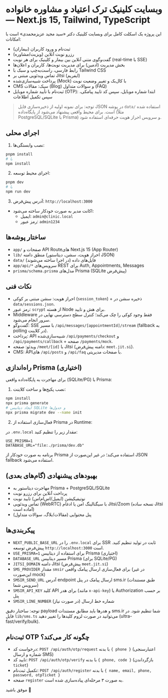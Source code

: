 # وبسایت کلینیک ترک اعتیاد و مشاوره خانواده — Next.js 15, Tailwind, TypeScript

این پروژه یک اسکلت کامل برای وبسایت کلینیک دکتر «سید مجید عزیزمحمدی» است با امکانات:

- ثبت‌نام و ورود کاربران (بیماران)
- رزرو نوبت آنلاین (ویزیت/مشاوره)
- گفت‌وگوی متنی آنلاین بین بیمار و کلینیک برای هر نوبت (real-time با SSE)
- بخش مدیریت (ادمین) برای مدیریت نوبت‌ها، کاربران و اعلان‌ها
- رابط فارسی، راست‌به‌چپ و سبک با Tailwind CSS
- تماس ویدئویی مبتنی بر Jitsi (ایفریم)
- پرداخت شبیه‌سازی‌شده (Mock) با کال‌بک و تغییر وضعیت نوبت
- CMS سبک: مقالات (Blog) و سوالات متداول (FAQ)
- ثبت‌نام با تأیید شماره موبایل (OTP): ابتدا شماره موبایل، سپس کد تایید پیامکی، سپس تکمیل اطلاعات

> توجه: برای نمونه اولیه از ذخیره‌سازی فایل JSON در پوشه `data/` استفاده شده است. برای محیط واقعی پیشنهاد می‌شود از پایگاه‌داده (مثلاً PostgreSQL/SQLite با Prisma) و سرویس احراز هویت حرفه‌ای استفاده شود.

## اجرای محلی

1) نصب وابستگی‌ها:

```bash
pnpm install
# یا
npm install
```

2) اجرای محیط توسعه:

```bash
pnpm dev
# یا
npm run dev
```

3) آدرس پیش‌فرض: `http://localhost:3000`

- اکانت مدیر به صورت خودکار ساخته می‌شود:
  - ایمیل: `admin@clinic.local`
  - رمز عبور: `admin1234`

## ساختار پوشه‌ها

- `app/` صفحات و API Routeهای Next.js 15 (App Router)
- `lib/` منطق دامنه (احراز هویت، سشن، دیتاستور JSON)
- `data/` فایل‌های داده (در اجرا ساخته می‌شوند)
- `app/api/*` سرویس‌های REST برای Auth, Appointments, Messages
- `prisma/schema.prisma` مدل‌های Prisma (SQLite پیش‌فرض)

## نکات فنی

- احراز هویت: سشن مبتنی بر کوکی (`session_token`) + ذخیره سشن در `data/sessions.json`.
- رمز عبور: `scrypt` از هسته Node برای هش و تایید.
- Middleware فقط وجود کوکی را چک می‌کند؛ کنترل سطح دسترسی نهایی در سرور انجام می‌شود.
- گفت‌وگو: SSE با مسیر `/api/messages/[appointmentId]/stream` (fallback به polling در کلاینت).
- پرداخت: API شبیه‌سازی‌شده `/api/payments/checkout` و `/api/payments/callback` + صفحه `/payments/mock`.
- ویدئو: صفحه `/meet/[id]` با Jitsi (دامنه پیش‌فرض: `meet.jit.si`).
- CMS: APIهای `/api/posts` و `/api/faq` با صفحات مدیریتی.

## راه‌اندازی Prisma (اختیاری)

برای مهاجرت به پایگاه‌داده واقعی (SQLite/PG) با Prisma:

1) نصب پکیج‌ها و ساخت کلاینت:

```bash
npm install
npx prisma generate
# ایجاد دیتابیس SQLite و جدول‌ها
npx prisma migrate dev --name init
```

2) فعال‌سازی استفاده از Prisma در Runtime:

در `.env.local` مقدار زیر را تنظیم کنید:

```
USE_PRISMA=1
DATABASE_URL="file:./prisma/dev.db"
```

برنامه به صورت خودکار از Prisma استفاده می‌کند؛ در غیر این‌صورت از JSON fallback استفاده می‌شود.

## بهبودهای پیشنهادی (گام‌های بعدی)

- مهاجرت دیتاستور به Prisma + PostgreSQL/SQLite
- پرداخت آنلاین برای رزرو نوبت
- نوتیفیکیشن (ایمیل/اس‌ام‌اس) تایید نوبت
- تماس ویدئویی (WebRTC) با سیگنالینگ امن یا ادغام Jitsi/Zoom (نسخه ساده Jitsi آماده است)
- پنل محتوایی (مقالات/بلاگ، سوالات متداول)

## پیکربندی‌ها

- `NEXT_PUBLIC_BASE_URL` را در `.env.local` برای SSR ثابت در تولید تنظیم کنید. پیش‌فرض توسعه `http://localhost:3000` است.
- `USE_PRISMA=1` برای استفاده از دیتابیس Prisma (اختیاری)
- `DATABASE_URL` مسیر دیتابیس Prisma (برای SQLite/PG)
- `JITSI_DOMAIN` دامنه Jitsi (پیش‌فرض `meet.jit.si`)
- `SMS_PROVIDER` مقدار `smsir` برای فعال‌سازی ارسال پیامک واقعی (در غیر این‌صورت mock)
- `SMSIR_SEND_URL` آدرس endpoint ارسال پیامک در پنل sms.ir (طبق مستندات سرویس شما)
- `SMSIR_API_KEY` کلید API برای هدر (مانند `x-api-key`) یا Authorization بر حسب پنل
- `SMSIR_LINE_NUMBER` شماره خط ارسال (در صورت نیاز)

توجه: ساختار دقیق payload و هدرها باید مطابق مستندات sms.ir شما تنظیم شود. در فایل `lib/sms.ts` می‌توانید در صورت لزوم کلیدها را تغییر دهید (ultra-fast/verify/bulk).

## ثبت‌نام OTP چگونه کار می‌کند؟

- درخواست کد: `POST /api/auth/otp/request` با بدنه `{ phone }` (اعتبارسنجی شماره و ارسال SMS)
- تایید کد: `POST /api/auth/otp/verify` با بدنه `{ phone, code }` (بازگرداندن `ticket`)
- تکمیل ثبت‌نام: `POST /api/auth/register` با بدنه `{ name, email, phone, password, otpTicket }`
- صفحه `register` به صورت ۳ مرحله‌ای پیاده‌سازی شده است.

موفق باشید 🌱
